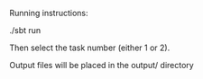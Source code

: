 Running instructions:

./sbt run

Then select the task number (either 1 or 2).

Output files will be placed in the output/ directory
